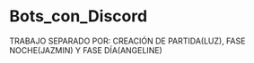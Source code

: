 # Bots_con_Discord
TRABAJO SEPARADO POR: CREACIÓN DE PARTIDA(LUZ), FASE NOCHE(JAZMIN) Y FASE DÍA(ANGELINE)
